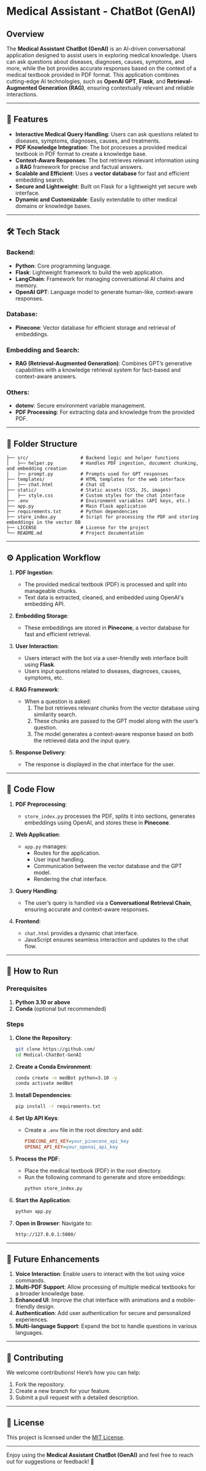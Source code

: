 # Medical Assistant - ChatBot (GenAI)

## Overview

The **Medical Assistant ChatBot (GenAI)** is an AI-driven conversational application designed to assist users in exploring medical knowledge. Users can ask questions about diseases, diagnoses, causes, symptoms, and more, while the bot provides accurate responses based on the context of a medical textbook provided in PDF format. This application combines cutting-edge AI technologies, such as **OpenAI GPT**, **Flask**, and **Retrieval-Augmented Generation (RAG)**, ensuring contextually relevant and reliable interactions.

---

## 🌟 Features

- **Interactive Medical Query Handling**: Users can ask questions related to diseases, symptoms, diagnoses, causes, and treatments.
- **PDF Knowledge Integration**: The bot processes a provided medical textbook in PDF format to create a knowledge base.
- **Context-Aware Responses**: The bot retrieves relevant information using a **RAG** framework for precise and factual answers.
- **Scalable and Efficient**: Uses a **vector database** for fast and efficient embedding search.
- **Secure and Lightweight**: Built on Flask for a lightweight yet secure web interface.
- **Dynamic and Customizable**: Easily extendable to other medical domains or knowledge bases.

---

## 🛠️ Tech Stack

### Backend:
- **Python**: Core programming language.
- **Flask**: Lightweight framework to build the web application.
- **LangChain**: Framework for managing conversational AI chains and memory.
- **OpenAI GPT**: Language model to generate human-like, context-aware responses.

### Database:
- **Pinecone**: Vector database for efficient storage and retrieval of embeddings.

### Embedding and Search:
- **RAG (Retrieval-Augmented Generation)**: Combines GPT’s generative capabilities with a knowledge retrieval system for fact-based and context-aware answers.

### Others:
- **dotenv**: Secure environment variable management.
- **PDF Processing**: For extracting data and knowledge from the provided PDF.

---

## 📂 Folder Structure

```plaintext
├── src/                   # Backend logic and helper functions
│   ├── helper.py          # Handles PDF ingestion, document chunking, and embedding creation
│   ├── prompt.py          # Prompts used for GPT responses
├── templates/             # HTML templates for the web interface
│   ├── chat.html          # Chat UI
├── static/                # Static assets (CSS, JS, images)
│   ├── style.css          # Custom styles for the chat interface
├── .env                   # Environment variables (API keys, etc.)
├── app.py                 # Main Flask application
├── requirements.txt       # Python dependencies
├── store_index.py         # Script for processing the PDF and storing embeddings in the vector DB
├── LICENSE                # License for the project
└── README.md              # Project documentation
```

---

## ⚙️ Application Workflow

1. **PDF Ingestion**:
   - The provided medical textbook (PDF) is processed and split into manageable chunks.
   - Text data is extracted, cleaned, and embedded using OpenAI's embedding API.

2. **Embedding Storage**:
   - These embeddings are stored in **Pinecone**, a vector database for fast and efficient retrieval.

3. **User Interaction**:
   - Users interact with the bot via a user-friendly web interface built using **Flask**.
   - Users input questions related to diseases, diagnoses, causes, symptoms, etc.

4. **RAG Framework**:
   - When a question is asked:
     1. The bot retrieves relevant chunks from the vector database using similarity search.
     2. These chunks are passed to the GPT model along with the user’s question.
     3. The model generates a context-aware response based on both the retrieved data and the input query.

5. **Response Delivery**:
   - The response is displayed in the chat interface for the user.

---

## 🔄 Code Flow

1. **PDF Preprocessing**:
   - `store_index.py` processes the PDF, splits it into sections, generates embeddings using OpenAI, and stores these in **Pinecone**.

2. **Web Application**:
   - `app.py` manages:
     - Routes for the application.
     - User input handling.
     - Communication between the vector database and the GPT model.
     - Rendering the chat interface.

3. **Query Handling**:
   - The user’s query is handled via a **Conversational Retrieval Chain**, ensuring accurate and context-aware responses.

4. **Frontend**:
   - `chat.html` provides a dynamic chat interface.
   - JavaScript ensures seamless interaction and updates to the chat flow.

---

## 🔧 How to Run

### Prerequisites

1. **Python 3.10 or above**  
2. **Conda** (optional but recommended)

### Steps

1. **Clone the Repository**:
   ```bash
   git clone https://github.com/
   cd Medical-ChatBot-GenAI
   ```

2. **Create a Conda Environment**:
   ```bash
   conda create -n medBot python=3.10 -y
   conda activate medBot
   ```

3. **Install Dependencies**:
   ```bash
   pip install -r requirements.txt
   ```

4. **Set Up API Keys**:
   - Create a `.env` file in the root directory and add:
     ```ini
     PINECONE_API_KEY=your_pinecone_api_key
     OPENAI_API_KEY=your_openai_api_key
     ```

5. **Process the PDF**:
   - Place the medical textbook (PDF) in the root directory.
   - Run the following command to generate and store embeddings:
     ```bash
     python store_index.py
     ```

6. **Start the Application**:
   ```bash
   python app.py
   ```

7. **Open in Browser**:
   Navigate to:
   ```bash
   http://127.0.0.1:5000/
   ```

---

## 🚀 Future Enhancements

1. **Voice Interaction**: Enable users to interact with the bot using voice commands.
2. **Multi-PDF Support**: Allow processing of multiple medical textbooks for a broader knowledge base.
3. **Enhanced UI**: Improve the chat interface with animations and a mobile-friendly design.
4. **Authentication**: Add user authentication for secure and personalized experiences.
5. **Multi-language Support**: Expand the bot to handle questions in various languages.

---

## 🤝 Contributing

We welcome contributions! Here’s how you can help:
1. Fork the repository.
2. Create a new branch for your feature.
3. Submit a pull request with a detailed description.

---

## 📜 License

This project is licensed under the [MIT License](LICENSE).

---

Enjoy using the **Medical Assistant ChatBot (GenAI)** and feel free to reach out for suggestions or feedback! 🚀
